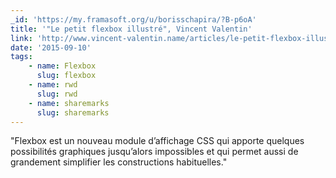 ```yaml
---
_id: 'https://my.framasoft.org/u/borisschapira/?B-p6oA'
title: '"Le petit flexbox illustré", Vincent Valentin'
link: 'http://www.vincent-valentin.name/articles/le-petit-flexbox-illustre'
date: '2015-09-10'
tags:
    - name: Flexbox
      slug: flexbox
    - name: rwd
      slug: rwd
    - name: sharemarks
      slug: sharemarks
---
```


<div class="markdown"><p>&quot;Flexbox est un nouveau module d’affichage CSS qui apporte quelques possibilités graphiques jusqu’alors impossibles et qui permet aussi de grandement simplifier les constructions habituelles.&quot;
</p></div>
